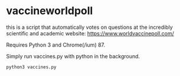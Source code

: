 # vaccineworldpoll

this is a script that automatically votes on questions at the incredibly scientific and academic website: https://www.worldvaccinepoll.com/

Requires Python 3 and Chrome(/ium) 87.

Simply run vaccines.py with python in the background.

`python3 vaccines.py`
